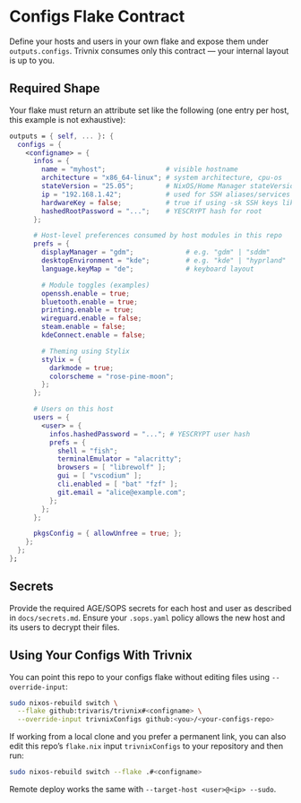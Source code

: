# Configs Flake Contract

Define your hosts and users in your own flake and expose them under `outputs.configs`.
Trivnix consumes only this contract — your internal layout is up to you.

## Required Shape

Your flake must return an attribute set like the following (one entry per host, this example is not exhaustive):

```nix
outputs = { self, ... }: {
  configs = {
    <configname> = {
      infos = {
        name = "myhost";               # visible hostname
        architecture = "x86_64-linux"; # system architecture, cpu-os
        stateVersion = "25.05";        # NixOS/Home Manager stateVersion
        ip = "192.168.1.42";           # used for SSH aliases/services
        hardwareKey = false;           # true if using -sk SSH keys like Yubikey. Assumes two per host
        hashedRootPassword = "...";    # YESCRYPT hash for root
      };

      # Host-level preferences consumed by host modules in this repo
      prefs = {
        displayManager = "gdm";             # e.g. "gdm" | "sddm"
        desktopEnvironment = "kde";         # e.g. "kde" | "hyprland"
        language.keyMap = "de";             # keyboard layout

        # Module toggles (examples)
        openssh.enable = true;
        bluetooth.enable = true;
        printing.enable = true;
        wireguard.enable = false;
        steam.enable = false;
        kdeConnect.enable = false;

        # Theming using Stylix
        stylix = {
          darkmode = true;
          colorscheme = "rose-pine-moon";
        };
      };

      # Users on this host
      users = {
        <user> = {
          infos.hashedPassword = "..."; # YESCRYPT user hash
          prefs = {
            shell = "fish";
            terminalEmulator = "alacritty";
            browsers = [ "librewolf" ];
            gui = [ "vscodium" ];
            cli.enabled = [ "bat" "fzf" ];
            git.email = "alice@example.com";
          };
        };
      };

      pkgsConfig = { allowUnfree = true; };
    };
  };
};
```

## Secrets

Provide the required AGE/SOPS secrets for each host and user as described in `docs/secrets.md`. Ensure your `.sops.yaml` policy allows the new host and its users to decrypt their files.

## Using Your Configs With Trivnix

You can point this repo to your configs flake without editing files using `--override-input`:

```bash
sudo nixos-rebuild switch \
  --flake github:trivaris/trivnix#<configname> \
  --override-input trivnixConfigs github:<you>/<your-configs-repo>
```

If working from a local clone and you prefer a permanent link, you can also edit this repo’s `flake.nix` input `trivnixConfigs` to your repository and then run:

```bash
sudo nixos-rebuild switch --flake .#<configname>
```

Remote deploy works the same with `--target-host <user>@<ip> --sudo`.
